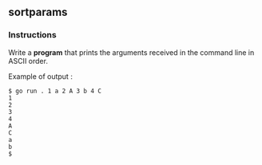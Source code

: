 ## sortparams

### Instructions

Write a **program** that prints the arguments received in the command line in ASCII order.

Example of output :

```console
$ go run . 1 a 2 A 3 b 4 C
1
2
3
4
A
C
a
b
$
```
